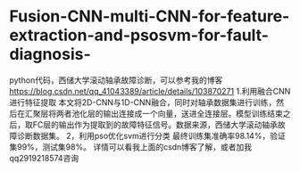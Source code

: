 # Fusion-CNN-multi-CNN-for-feature-extraction-and-psosvm-for-fault-diagnosis-
python代码，西储大学滚动轴承故障诊断，可以参考我的博客
https://blog.csdn.net/qq_41043389/article/details/103870271
1.利用融合CNN进行特征提取
本文将2D-CNN与1D-CNN融合，同时对轴承数据集进行训练，然后在汇聚层将两者池化层的输出连接成一个向量，送进全连接层。模型训练结束之后，取FC层的输出作为提取到的故障特征信号。数据来源，西储大学滚动轴承故障诊断数据集。
2，利用pso优化svm进行分类
最终训练集准确率98.14%，验证集99%，测试集98%。
详情可以看我上面的csdn博客了解，或者加我qq2919218574咨询
